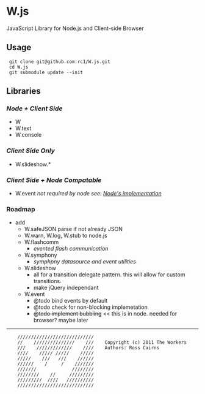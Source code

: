 # W.js

JavaScript Library for Node.js and Client-side Browser

## Usage

     git clone git@github.com:rc1/W.js.git
     cd W.js
     git submodule update --init

## Libraries

### _Node + Client Side_

* W
* W.text
* W.console

### _Client Side Only_

* W.slideshow.*

### _Client Side + Node Compatable_
* W.event 	_not required by node see: [Node's implementation](http://nodejs.org/docs/v0.4.2/api/events.html )_


### Roadmap

* add
	* W.safeJSON    parse if not already JSON
    * W.warn, W.log, W.stub to node.js
    * W.flashcomm
		* *evented flash communication*
    * W.symphony
        * *symphpny datasource and event utilities*
	* W.slideshow
		* all for a transition delegate pattern. this will allow for custom transitions.
		* make jQuery independant
	* W.event
		* @todo   bind events by default
		* @todo   check for non-blocking implemetation
		* <s>@todo   implement bubbling</s> << this is in node. needed for browser? maybe later

-------------

		////////////////////////////
		//    ///////////////    ///    Copyright (c) 2011 The Workers
		///    /////////////    ////    Authors: Ross Cairns
		////    ///// /////    /////
		/////    ///   ///    //////
		//////    /     /    ///////
		///////             ////////
		////////    //     /////////
		/////////  ////   //////////
		////////////////////////////